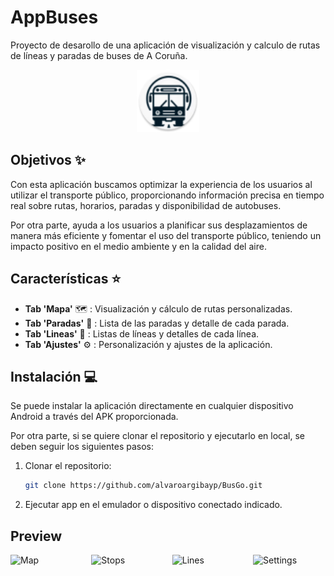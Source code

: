 # AppBuses

Proyecto de desarollo de una aplicación de visualización y calculo de rutas de líneas y paradas de buses de A Coruña.

<p align="center">
  <img src="https://github.com/alvaroargibayp/BusGo/blob/4cb5636a71ddd50a03f86d1a16aa8e0c8c36db0a/app/src/main/res/mipmap-hdpi/ic_launcher_round.webp" alt="Logo del Proyecto" width="100"/>
</p>

## Objetivos ✨

Con esta aplicación buscamos optimizar la experiencia de los usuarios al utilizar el transporte público, proporcionando información precisa en tiempo real sobre rutas, horarios, paradas y disponibilidad de autobuses.

Por otra parte, ayuda a los usuarios a planificar sus desplazamientos de manera más eficiente y fomentar el uso del transporte público, teniendo un impacto positivo en el medio ambiente y en la calidad del aire.

## Características ⭐

- **Tab 'Mapa'** 🗺️ : Visualización y cálculo de rutas personalizadas.
- **Tab 'Paradas'** 🛑 : Lista de las paradas y detalle de cada parada.
- **Tab 'Lineas'** 🚏 : Listas de líneas y detalles de cada línea.
- **Tab 'Ajustes'** ⚙️ : Personalización y ajustes de la aplicación.

## Instalación 💻

Se puede instalar la aplicación directamente en cualquier dispositivo Android a través del APK proporcionada.

Por otra parte, si se quiere clonar el repositorio y ejecutarlo en local, se deben seguir los siguientes pasos:

1. Clonar el repositorio:
   ```bash
   git clone https://github.com/alvaroargibayp/BusGo.git

2. Ejecutar app en el emulador o dispositivo conectado indicado.

## Preview

<div style="display: flex; justify-content: space-between;">
  <img src="ImagesReadme/mapa.jpg" alt="Map" width="23%"/>
  <img src="ImagesReadme/paradas.jpeg" alt="Stops" width="23%"/>
  <img src="ImagesReadme/lineas.jpeg" alt="Lines" width="23%"/>
  <img src="ImagesReadme/ajustes.jpeg" alt="Settings" width="23%"/>
</div>
